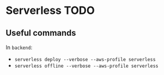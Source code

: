# Serverless TODO

## Useful commands

In `backend`:

- `serverless deploy --verbose --aws-profile serverless`
- `serverless offline --verbose --aws-profile serverless`
